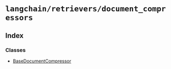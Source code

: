 `langchain/retrievers/document_compressors`
===========================================

Index[](#index "Direct link to Index")
---------------------------------------

### Classes[](#classes "Direct link to Classes")

*   [BaseDocumentCompressor](/docs/api/retrievers_document_compressors/classes/BaseDocumentCompressor)